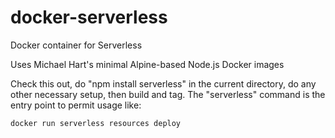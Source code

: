 # docker-serverless
Docker container for Serverless

Uses Michael Hart's minimal Alpine-based Node.js Docker images

Check this out, do "npm install serverless" in the current directory,
do any other necessary setup, then build and tag.  The "serverless" command
is the entry point to permit usage like:
```
docker run serverless resources deploy
```
